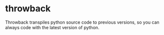# throwback
Throwback transpiles python source code to previous versions, so you can always code with the latest version of python.
